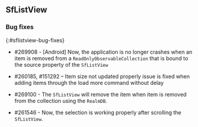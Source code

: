 ## SfListView

### Bug fixes
{:#sflistview-bug-fixes}

* \#269908 - [Android] Now, the application is no longer crashes when an item is removed from a `ReadOnlyObservableCollection` that is bound to the source property of the `SfListView`

* \#260185, #151292 – Item size not updated properly issue is fixed when adding items through the load more command without delay

* \#269100 - The `SfListView` will remove the item when item is removed from the collection using the `RealmDB`.

* \#261546 - Now, the selection is working properly after scrolling the `SfListView`.

